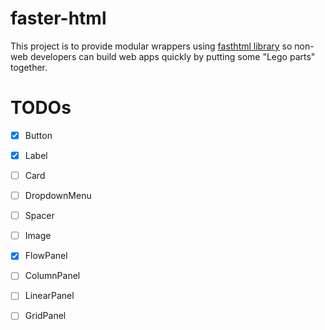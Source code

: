 # faster-html
This project is to provide modular wrappers using [fasthtml library](https://github.com/AnswerDotAI/fasthtml) so non-web developers can build web apps quickly by putting some "Lego parts" together.


# TODOs
- [x] Button
- [x] Label
- [ ] Card
- [ ] DropdownMenu
- [ ] Spacer
- [ ] Image
- [x] FlowPanel
- [ ] ColumnPanel
- [ ] LinearPanel
- [ ] GridPanel

